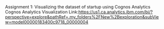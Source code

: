 Assignment 1: Visualizing the dataset of startup using Cognos Analytics Cognos Analytics 
Visualization Link:https://us1.ca.analytics.ibm.com/bi/?perspective=explore&pathRef=.my_folders%2FNew%2Bexploration&subView=model00000183400c9718_00000004
